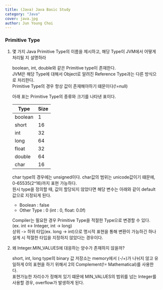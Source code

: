 ```yaml
---
title: (Java) Java Basic Study
category: "Java"
cover: java.jpg
author: Jun Young Choi
---
```


### Primitive Type
    
  1. 몇 가지 Java Primitive Type의 이름을 제시하고, 해당 Type이 JVM에서 어떻게 처리될 지 설명하라
      
      boolean, int, double와 같은 Primitive type이 존재한다.  
      JVM은 해당 Type에 대해서 Object로 알려진 Reference Type과는 다른 방식으로 처리한다.  
      Primitive Type의 경우 항상 값이 존재해야하기 떄문이다(!=null) 
      
      아래 표는 Primitive Type의 종류와 크기를 나타낸 표이다.
      
      Type | Size
      -----|-----
      boolean | 1
      short | 16
      int | 32
      long | 64
      float | 32
      double | 64
      char | 16  
        
      char type의 경우에는 unsigned이다. char값의 범위는 unicode값이기 떄문에, 0-65535(2^16)까지 표현 가능하다.  
      원시 type을 정의할 때, 값이 할당되지 않았다면 해당 변수는 아래와 같이 default값으로 지정되게 된다.
      
      - Boolean : false
      - Other Type : 0 (int : 0, float: 0.0f)
      
      Compiler는 필요한 경우 Primitive Type을 적절한 Type으로 변경할 수 있다. (ex. int <-> Integer, int -> long)  
      상위 -> 하위 타입(ex. long -> int)으로 명시적 표현을 통해 변환이 가능하긴 하나 설계 시 적절한 타입을 지정하지 않았다는 경우이다.
      
  2. 왜 Integer.MIN_VALUES에 대응하는 양수가 존재하지 않을까?
  
     short, int, long type의 binary 값 저장소는 memory에서 (-/+)가 나뉘지 않고 유일하게 0의 표현을 하기 위해서 2의 Complement(!= Mathematical)를 사용한다.  
     표현가능한 자리수가 정해져 있기 떄문에 MIN_VALUES의 범위를 넘는 Integer를 사용할 경우, overflow가 발생하게 된다.
